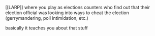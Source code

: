[[LARP]] where you play as elections counters who find out that their election official was looking into ways to cheat the election (gerrymandering, poll intimidation, etc.)

basically it teaches you about that stuff
